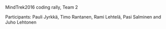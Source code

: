MindTrek2016 coding rally, Team 2

Participants:
Pauli Jyrkkä,
Timo Rantanen,
Rami Lehtelä,
Pasi Salminen and
Juho Lehtonen
